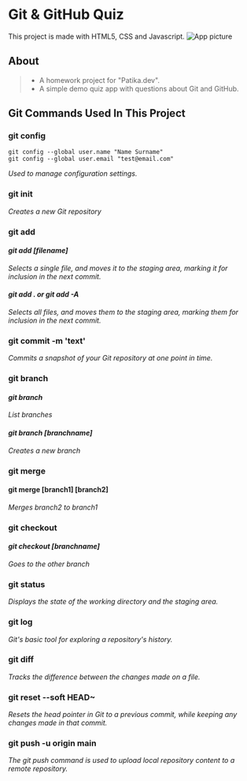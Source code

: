 # Git & GitHub Quiz
This project is made with HTML5, CSS and Javascript.
![App picture](https://github.com/haruntasci/patikaodev01/assets/99567926/674dcb83-fc56-45d1-80f9-ec287a39d736)


## About
>* A homework project for "Patika.dev".
>* A simple demo quiz app with questions about Git and GitHub.

## Git Commands Used In This Project

### git config

 ```
 git config --global user.name "Name Surname" 
 git config --global user.email "test@email.com"
 
```
*Used to manage configuration settings.*

### git init
 *Creates a new Git repository*
 
 ### git add
 #### *git add [filename]*
  *Selects a single file, and moves it to the staging area, marking it for inclusion in the next commit.*
####  *git add . or git add -A*  
  *Selects all files, and moves them to the staging area, marking them for inclusion in the next commit.*
  
  
### git commit -m 'text'
*Commits a snapshot of your Git repository at one point in time.*

### git branch
#### *git branch*
*List branches*
#### *git branch [branchname]*
*Creates a new branch*

### git merge
#### git merge [branch1] [branch2]
*Merges branch2 to branch1*

### git checkout
#### *git checkout [branchname]*
*Goes to the other branch*

### git status
*Displays the state of the working directory and the staging area.*
### git log
*Git's basic tool for exploring a repository's history.*

### git diff
*Tracks the difference between the changes made on a file.*
### git reset --soft HEAD~
*Resets the head pointer in Git to a previous commit, while keeping any changes made in that commit.*

### git push -u origin main
*The git push command is used to upload local repository content to a remote repository.*


